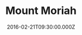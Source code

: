 ---
title: "Mount Moriah"
image: "https://i.imgur.com/MuLYIpM.jpg"
date: "2016-02-21T09:30:00.000Z"
video:
  type: "vimeo"
  id: 156169945
speaker:
  name: "Bart Wilkins"
  permalink: "bart-wilkins"
series: "scenic-views"
---